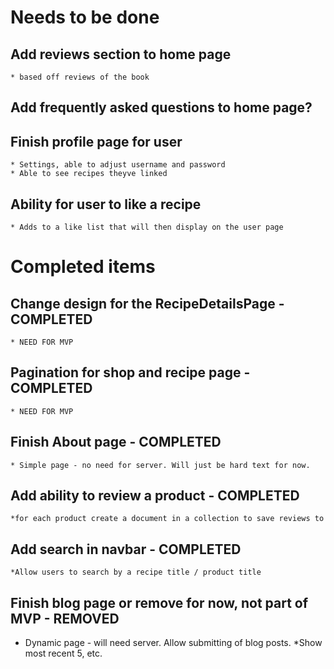 # Needs to be done
## Add reviews section to home page
    * based off reviews of the book

## Add frequently asked questions to home page?

## Finish profile page for user
    * Settings, able to adjust username and password
    * Able to see recipes theyve linked

## Ability for user to like a recipe
    * Adds to a like list that will then display on the user page
    
# Completed items
## Change design for the RecipeDetailsPage - COMPLETED
    * NEED FOR MVP

## Pagination for shop and recipe page - COMPLETED
    * NEED FOR MVP

## Finish About page - COMPLETED
    * Simple page - no need for server. Will just be hard text for now.

## Add ability to review a product - COMPLETED
    *for each product create a document in a collection to save reviews to

## Add search in navbar - COMPLETED
    *Allow users to search by a recipe title / product title

## Finish blog page or remove for now, not part of MVP - REMOVED
* Dynamic page - will need server. Allow submitting of blog posts.
*Show most recent 5, etc.